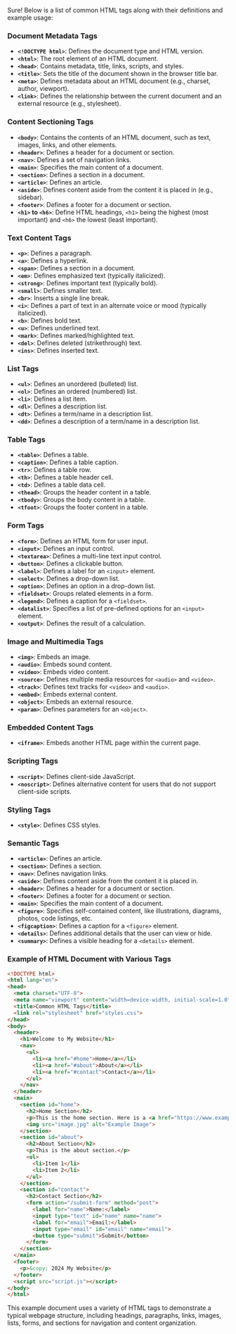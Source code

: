Sure! Below is a list of common HTML tags along with their definitions and example usage:

### Document Metadata Tags
- **`<!DOCTYPE html>`**: Defines the document type and HTML version.
- **`<html>`**: The root element of an HTML document.
- **`<head>`**: Contains metadata, title, links, scripts, and styles.
- **`<title>`**: Sets the title of the document shown in the browser title bar.
- **`<meta>`**: Defines metadata about an HTML document (e.g., charset, author, viewport).
- **`<link>`**: Defines the relationship between the current document and an external resource (e.g., stylesheet).

### Content Sectioning Tags
- **`<body>`**: Contains the contents of an HTML document, such as text, images, links, and other elements.
- **`<header>`**: Defines a header for a document or section.
- **`<nav>`**: Defines a set of navigation links.
- **`<main>`**: Specifies the main content of a document.
- **`<section>`**: Defines a section in a document.
- **`<article>`**: Defines an article.
- **`<aside>`**: Defines content aside from the content it is placed in (e.g., sidebar).
- **`<footer>`**: Defines a footer for a document or section.
- **`<h1>` to `<h6>`**: Define HTML headings, `<h1>` being the highest (most important) and `<h6>` the lowest (least important).

### Text Content Tags
- **`<p>`**: Defines a paragraph.
- **`<a>`**: Defines a hyperlink.
- **`<span>`**: Defines a section in a document.
- **`<em>`**: Defines emphasized text (typically italicized).
- **`<strong>`**: Defines important text (typically bold).
- **`<small>`**: Defines smaller text.
- **`<br>`**: Inserts a single line break.
- **`<i>`**: Defines a part of text in an alternate voice or mood (typically italicized).
- **`<b>`**: Defines bold text.
- **`<u>`**: Defines underlined text.
- **`<mark>`**: Defines marked/highlighted text.
- **`<del>`**: Defines deleted (strikethrough) text.
- **`<ins>`**: Defines inserted text.

### List Tags
- **`<ul>`**: Defines an unordered (bulleted) list.
- **`<ol>`**: Defines an ordered (numbered) list.
- **`<li>`**: Defines a list item.
- **`<dl>`**: Defines a description list.
- **`<dt>`**: Defines a term/name in a description list.
- **`<dd>`**: Defines a description of a term/name in a description list.

### Table Tags
- **`<table>`**: Defines a table.
- **`<caption>`**: Defines a table caption.
- **`<tr>`**: Defines a table row.
- **`<th>`**: Defines a table header cell.
- **`<td>`**: Defines a table data cell.
- **`<thead>`**: Groups the header content in a table.
- **`<tbody>`**: Groups the body content in a table.
- **`<tfoot>`**: Groups the footer content in a table.

### Form Tags
- **`<form>`**: Defines an HTML form for user input.
- **`<input>`**: Defines an input control.
- **`<textarea>`**: Defines a multi-line text input control.
- **`<button>`**: Defines a clickable button.
- **`<label>`**: Defines a label for an `<input>` element.
- **`<select>`**: Defines a drop-down list.
- **`<option>`**: Defines an option in a drop-down list.
- **`<fieldset>`**: Groups related elements in a form.
- **`<legend>`**: Defines a caption for a `<fieldset>`.
- **`<datalist>`**: Specifies a list of pre-defined options for an `<input>` element.
- **`<output>`**: Defines the result of a calculation.

### Image and Multimedia Tags
- **`<img>`**: Embeds an image.
- **`<audio>`**: Embeds sound content.
- **`<video>`**: Embeds video content.
- **`<source>`**: Defines multiple media resources for `<audio>` and `<video>`.
- **`<track>`**: Defines text tracks for `<video>` and `<audio>`.
- **`<embed>`**: Embeds external content.
- **`<object>`**: Embeds an external resource.
- **`<param>`**: Defines parameters for an `<object>`.

### Embedded Content Tags
- **`<iframe>`**: Embeds another HTML page within the current page.

### Scripting Tags
- **`<script>`**: Defines client-side JavaScript.
- **`<noscript>`**: Defines alternative content for users that do not support client-side scripts.

### Styling Tags
- **`<style>`**: Defines CSS styles.

### Semantic Tags
- **`<article>`**: Defines an article.
- **`<section>`**: Defines a section.
- **`<nav>`**: Defines navigation links.
- **`<aside>`**: Defines content aside from the content it is placed in.
- **`<header>`**: Defines a header for a document or section.
- **`<footer>`**: Defines a footer for a document or section.
- **`<main>`**: Specifies the main content of a document.
- **`<figure>`**: Specifies self-contained content, like illustrations, diagrams, photos, code listings, etc.
- **`<figcaption>`**: Defines a caption for a `<figure>` element.
- **`<details>`**: Defines additional details that the user can view or hide.
- **`<summary>`**: Defines a visible heading for a `<details>` element.

### Example of HTML Document with Various Tags

```html
<!DOCTYPE html>
<html lang="en">
<head>
  <meta charset="UTF-8">
  <meta name="viewport" content="width=device-width, initial-scale=1.0">
  <title>Common HTML Tags</title>
  <link rel="stylesheet" href="styles.css">
</head>
<body>
  <header>
    <h1>Welcome to My Website</h1>
    <nav>
      <ul>
        <li><a href="#home">Home</a></li>
        <li><a href="#about">About</a></li>
        <li><a href="#contact">Contact</a></li>
      </ul>
    </nav>
  </header>
  <main>
    <section id="home">
      <h2>Home Section</h2>
      <p>This is the home section. Here is a <a href="https://www.example.com">link</a>.</p>
      <img src="image.jpg" alt="Example Image">
    </section>
    <section id="about">
      <h2>About Section</h2>
      <p>This is the about section.</p>
      <ul>
        <li>Item 1</li>
        <li>Item 2</li>
      </ul>
    </section>
    <section id="contact">
      <h2>Contact Section</h2>
      <form action="/submit-form" method="post">
        <label for="name">Name:</label>
        <input type="text" id="name" name="name">
        <label for="email">Email:</label>
        <input type="email" id="email" name="email">
        <button type="submit">Submit</button>
      </form>
    </section>
  </main>
  <footer>
    <p>&copy; 2024 My Website</p>
  </footer>
  <script src="script.js"></script>
</body>
</html>
```

This example document uses a variety of HTML tags to demonstrate a typical webpage structure, including headings, paragraphs, links, images, lists, forms, and sections for navigation and content organization.